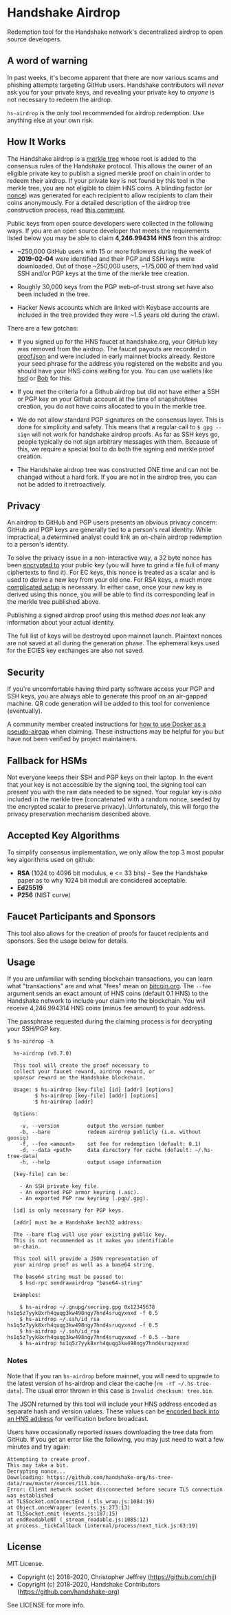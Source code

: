 # Handshake Airdrop

Redemption tool for the Handshake network's decentralized airdrop to open
source developers.

## A word of warning

In past weeks, it's become apparent that there are now various scams and
phishing attempts targeting GitHub users. Handshake contributors will _never_
ask you for your private keys, and revealing your private key to _anyone_ is
not necessary to redeem the airdrop.

`hs-airdrop` is the only tool recommended for airdrop redemption. Use anything
else at your own risk.

## How It Works

The Handshake airdrop is a [merkle tree][tree] whose root is added to the
consensus rules of the Handshake protocol. This allows the owner of
an eligible private key to publish a signed merkle proof on chain in order to
redeem their airdrop. If your private key is not found by this tool in the
merkle tree, you are not eligible to claim HNS coins. A blinding factor (or
[nonce][nonces]) was generated for each recipient to allow recipients to clam
their coins anonymously. For a detailed description of the airdrop tree construction process,
read [this comment](https://github.com/handshake-org/hs-airdrop/issues/35#issuecomment-586699876).

Public keys from open source developers were collected in the following ways.
If you are an open source developer that meets the requirements listed below
you may be able to claim __4,246.994314 HNS__ from this airdrop:

* ~250,000 GitHub users with 15 or more followers during the week of __2019-02-04__
were identified and their PGP and SSH keys were downloaded. Out of those
~250,000 users, ~175,000 of them had valid SSH and/or PGP keys at the time of
the merkle tree creation.

* Roughly 30,000 keys from the PGP web-of-trust strong set have also been
included in the tree.

* Hacker News accounts which are linked with Keybase
accounts are included in the tree provided they were ~1.5 years old during the
crawl.


There are a few gotchas:

* If you signed up for the HNS faucet at handshake.org, your GitHub key was
removed from the airdrop. The faucet payouts are recorded in
[proof.json](https://github.com/handshake-org/hs-tree-data/blob/master/proof.json)
and were included in early mainnet blocks already. Restore your seed phrase for
the address you registered on the website and you should have your HNS coins
waiting for you. You can use wallets like
[hsd](https://github.com/handshake-org/hsd) or [Bob](https://bobwallet.io) for this.

* If you met the criteria for a Github airdrop but did not have either a SSH or
PGP key on your Github account at the time of snapshot/tree creation, you do not
have coins allocated to you in the merkle tree.

* We do not allow standard PGP signatures on the
consensus layer. This is done for simplicity and safety. This means that a
regular call to `$ gpg --sign` will not work for handshake airdrop proofs. As
far as SSH keys go, people typically do not sign arbitrary messages with them.
Because of this, we require a special tool to do both the signing and merkle proof
creation.

* The Handshake airdrop tree was constructed ONE time and can not be changed
without a hard fork. If you are not in the airdrop tree, you can not be added
to it retroactively.


## Privacy

An airdrop to GitHub and PGP users presents an obvious privacy concern: GitHub
and PGP keys are generally tied to a person's real identity. While impractical,
a determined analyst could link an on-chain airdrop redemption to a
person's identity.

To solve the privacy issue in a non-interactive way, a 32 byte nonce has been
[encrypted to][nonces] your public key (you will have to grind a file full of
many ciphertexts to find it). For EC keys, this nonce is treated as a scalar
and is used to derive a new key from your old one. For RSA keys, a much more
[complicated setup][goosig] is necessary. In either case, once your _new_ key
is derived using this nonce, you will be able to find its corresponding leaf in
the merkle tree published above.

Publishing a signed airdrop proof using this method _does not_ leak any
information about your actual identity.

The full list of keys will be destroyed upon mainnet launch. Plaintext nonces
are not saved at all during the generation phase. The ephemeral keys used for
the ECIES key exchanges are also not saved.

## Security

If you're uncomfortable having third party software access your PGP and SSH
keys, you are always able to generate this proof on an air-gapped machine. QR
code generation will be added to this tool for convenience (eventually).

A community member created instructions for
[how to use Docker as a pseudo-airgap](https://github.com/handshake-org/hs-airdrop/issues/106)
when claiming. These instructions may be helpful for you but have not been verified by
project maintainers.

## Fallback for HSMs

Not everyone keeps their SSH and PGP keys on their laptop. In the event that
your key is not accessible by the signing tool, the signing tool can present
you with the raw data needed to be signed. Your regular key is _also_ included
in the merkle tree (concatenated with a random nonce, seeded by the encrypted
scalar to preserve privacy). Unfortunately, this will forgo the privacy
preservation mechanism described above.

## Accepted Key Algorithms

To simplify consensus implementation, we only allow the top 3 most popular key
algorithms used on github:

- __RSA__ (1024 to 4096 bit modulus, e <= 33 bits) - See the Handshake paper as
  to why 1024 bit moduli are considered acceptable.
- __Ed25519__
- __P256__ (NIST curve)

## Faucet Participants and Sponsors

This tool also allows for the creation of proofs for faucet recipients and
sponsors. See the usage below for details.

## Usage

If you are unfamiliar with sending blockchain transactions, you can learn what
"transactions" are and what "fees" mean on
[bitcoin.org](https://developer.bitcoin.org/devguide/transactions.html).
The `--fee` argument sends an exact amount of HNS coins (default 0.1 HNS) to the
Handshake network to include your claim into the blockchain. You will receive
4,246.994314 HNS coins (minus fee amount) to your address.

The passphrase requested during the claiming process is for decrypting your SSH/PGP key.

```
$ hs-airdrop -h

  hs-airdrop (v0.7.0)

  This tool will create the proof necessary to
  collect your faucet reward, airdrop reward, or
  sponsor reward on the Handshake blockchain.

  Usage: $ hs-airdrop [key-file] [id] [addr] [options]
         $ hs-airdrop [key-file] [addr] [options]
         $ hs-airdrop [addr]

  Options:

    -v, --version         output the version number
    -b, --bare            redeem airdrop publicly (i.e. without goosig)
    -f, --fee <amount>    set fee for redemption (default: 0.1)
    -d, --data <path>     data directory for cache (default: ~/.hs-tree-data)
    -h, --help            output usage information

  [key-file] can be:

    - An SSH private key file.
    - An exported PGP armor keyring (.asc).
    - An exported PGP raw keyring (.pgp/.gpg).

  [id] is only necessary for PGP keys.

  [addr] must be a Handshake bech32 address.

  The --bare flag will use your existing public key.
  This is not recommended as it makes you identifiable
  on-chain.

  This tool will provide a JSON representation of
  your airdrop proof as well as a base64 string.

  The base64 string must be passed to:
    $ hsd-rpc sendrawairdrop "base64-string"

  Examples:

    $ hs-airdrop ~/.gnupg/secring.gpg 0x12345678 hs1q5z7yyk8xrh4quqg3kw498ngy7hnd4sruqyxnxd -f 0.5
    $ hs-airdrop ~/.ssh/id_rsa hs1q5z7yyk8xrh4quqg3kw498ngy7hnd4sruqyxnxd -f 0.5
    $ hs-airdrop ~/.ssh/id_rsa hs1q5z7yyk8xrh4quqg3kw498ngy7hnd4sruqyxnxd -f 0.5 --bare
    $ hs-airdrop hs1q5z7yyk8xrh4quqg3kw498ngy7hnd4sruqyxnxd
```

### Notes

Note that if you ran `hs-airdrop` before mainnet, you will need to upgrade to
the latest version of hs-airdrop and clear the cache (`rm -rf ~/.hs-tree-data`).
The usual error thrown in this case is `Invalid checksum: tree.bin`.

The JSON returned by this tool will include your HNS address encoded as separate
hash and version values. These values can be
[encoded back into an HNS address](https://github.com/handshake-org/hs-airdrop/issues/36)
for verification before broadcast.

Users have occasionally reported issues downloading the tree data from GitHub.
If you get an error like the following, you may just need to wait a few minutes
and try again:

```
Attempting to create proof.
This may take a bit.
Decrypting nonce...
Downloading: https://github.com/handshake-org/hs-tree-data/raw/master/nonces/111.bin...
Error: Client network socket disconnected before secure TLS connection was established
at TLSSocket.onConnectEnd (_tls_wrap.js:1084:19)
at Object.onceWrapper (events.js:273:13)
at TLSSocket.emit (events.js:187:15)
at endReadableNT (_stream_readable.js:1085:12)
at process._tickCallback (internal/process/next_tick.js:63:19)
```


## License

MIT License.

- Copyright (c) 2018-2020, Christopher Jeffrey (https://github.com/chjj)
- Copyright (c) 2018-2020, Handshake Contributors (https://github.com/handshake-org)

See LICENSE for more info.

[tree]: https://github.com/handshake-org/hs-tree-data
[nonces]: https://github.com/handshake-org/hs-tree-data/tree/master/nonces
[goosig]: https://github.com/handshake-org/goosig

